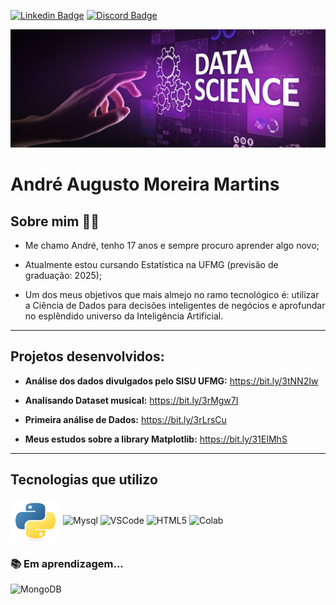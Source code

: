 [![Linkedin Badge](https://img.shields.io/badge/-André_Martins-blue?style=flat-square&logo=Linkedin&logoColor=white&link=https://www.linkedin.com/in/andré-martins-3a9520201/)](https://www.linkedin.com/in/andré-martins-3a9520201) [![Discord Badge](https://img.shields.io/badge/-André_Martins-7289da?style=flat-square&logo=Discord&logoColor=white&link)](https://discordapp.com/users/599995902857576448/)

<a>
  <img src="https://github.com/AndreMartins21/AndreMartins21/blob/main/data_sciece.jpg"/>
</a>


# André Augusto Moreira Martins


##   Sobre mim  👨‍💻

- Me chamo André, tenho 17 anos e sempre procuro aprender algo novo;

- Atualmente estou cursando Estatística na UFMG (previsão de graduação: 2025);

- Um dos meus objetivos que mais almejo no ramo tecnológico é: utilizar a Ciência de Dados para decisões inteligentes de negócios e aprofundar no esplêndido universo da Inteligência Artificial.

---------------------------------------------------------------------------------------------

## Projetos desenvolvidos:

* **Análise dos dados divulgados pelo SISU UFMG:** https://bit.ly/3tNN2Iw

* **Analisando Dataset musical:** https://bit.ly/3rMgw7I

* **Primeira análise de Dados:** https://bit.ly/3rLrsCu
 
* **Meus estudos sobre a library Matplotlib:** https://bit.ly/31EIMhS

---------------------------------------------------------------------------------------------

##  Tecnologias que utilizo  

<div style="display: inline_block">
  <img align="center" alt="Python" height="70" width="80" src="https://raw.githubusercontent.com/devicons/devicon/master/icons/python/python-original.svg">
  <img align="center" alt="Mysql" height="100" width="100" src="https://www.vectorlogo.zone/logos/mysql/mysql-ar21.svg">
  <img align="center" alt="VSCode" height="70" width="80" src="https://user-images.githubusercontent.com/64978311/118380350-74e8f980-b5b7-11eb-8371-e01a562062a6.png">
  <img align="center" alt="HTML5" height="80" width="100" src="https://upload.wikimedia.org/wikipedia/commons/6/61/HTML5_logo_and_wordmark.svg">
  <img align="center" alt="Colab" height="80" width="100" src="https://static.javatpoint.com/tutorial/google-colab/images/google-colab.png">
  
</div>


### 📚 Em aprendizagem... 
![MongoDB](https://img.shields.io/badge/-MongoDB-black?style=flat-square&logo=mongodb&link=https://github.com/LuizCarlosAbbott/)
